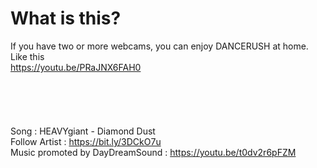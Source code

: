 # What is this?
If you have two or more webcams, you can enjoy DANCERUSH at home.\
Like this\
https://youtu.be/PRaJNX6FAH0
\
\
\
\
\
\
Song : HEAVYgiant - Diamond Dust\
Follow Artist : https://bit.ly/3DCkO7u \
Music promoted by DayDreamSound : https://youtu.be/t0dv2r6pFZM
